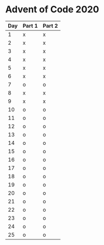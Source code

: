 # Advent of Code 2020


| Day | Part 1 | Part 2 |
|-----|--------|--------|
| 1   | x      | x      |
| 2   | x      | x      |
| 3   | x      | x      |
| 4   | x      | x      |
| 5   | x      | x      |
| 6   | x      | x      |
| 7   | o      | o      |
| 8   | x      | x      |
| 9   | x      | x      |
| 10  | o      | o      |
| 11  | o      | o      |
| 12  | o      | o      |
| 13  | o      | o      |
| 14  | o      | o      |
| 15  | o      | o      |
| 16  | o      | o      |
| 17  | o      | o      |
| 18  | o      | o      |
| 19  | o      | o      |
| 20  | o      | o      |
| 21  | o      | o      |
| 22  | o      | o      |
| 23  | o      | o      |
| 24  | o      | o      |
| 25  | o      | o      |
